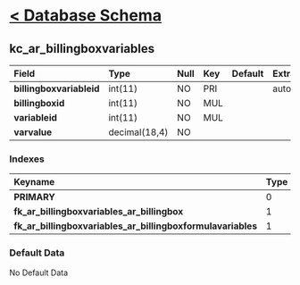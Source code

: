 # [< Database Schema](DatabaseSchema.md) #

## kc\_ar\_billingboxvariables ##
| **Field** | Type | Null | Key | Default | Extra | Comment |
|:----------|:-----|:-----|:----|:--------|:------|:--------|
| **billingboxvariableid** | int(11) | NO   | PRI |         | auto\_increment |         |
| **billingboxid** | int(11) | NO   | MUL |         |       |         |
| **variableid** | int(11) | NO   | MUL |         |       |         |
| **varvalue** | decimal(18,4) | NO   |     |         |       |         |


### Indexes ###
| **Keyname** | Type | Unique | Packed | Column | Seq | Cardinality | Collation | Null | Comment |
|:------------|:-----|:-------|:-------|:-------|:----|:------------|:----------|:-----|:--------|
| **PRIMARY** | 0    | 0      | 0      | billingboxvariableid | 1   | 0           | A         | 0    | 0       |
| **fk\_ar\_billingboxvariables\_ar\_billingbox** | 1    | 1      | 1      | billingboxid | 1   |             | A         | 1    | 1       |
| **fk\_ar\_billingboxvariables\_ar\_billingboxformulavariables** | 1    | 1      | 1      | variableid | 1   |             | A         | 1    | 1       |


### Default Data ###
No Default Data